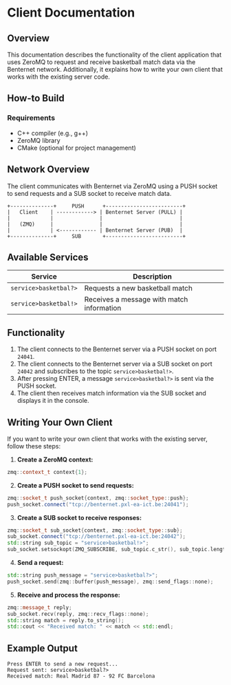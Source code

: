 # Client Documentation

## Overview
This documentation describes the functionality of the client application that uses ZeroMQ to request and receive basketball match data via the Benternet network. Additionally, it explains how to write your own client that works with the existing server code.

## How-to Build

### Requirements
- C++ compiler (e.g., g++)
- ZeroMQ library
- CMake (optional for project management)

## Network Overview

The client communicates with Benternet via ZeroMQ using a PUSH socket to send requests and a SUB socket to receive match data.

```
+--------------+     PUSH      +-------------------------+
|   Client    | ------------> | Benternet Server (PULL) |
|             |               |                         |
|   (ZMQ)     |               |                         |
|             | <------------ | Benternet Server (PUB)  |
+--------------+     SUB       +-------------------------+
```

## Available Services

| Service                        | Description                                   |
|--------------------------------|----------------------------------------------|
| `service>basketbal?>`          | Requests a new basketball match             |
| `service>basketbal!>`          | Receives a message with match information   |

## Functionality

1. The client connects to the Benternet server via a PUSH socket on port `24041`.
2. The client connects to the Benternet server via a SUB socket on port `24042` and subscribes to the topic `service>basketbal!>`.
3. After pressing ENTER, a message `service>basketbal?>` is sent via the PUSH socket.
4. The client then receives match information via the SUB socket and displays it in the console.

## Writing Your Own Client

If you want to write your own client that works with the existing server, follow these steps:

1. **Create a ZeroMQ context:**
```cpp
zmq::context_t context{1};
```
2. **Create a PUSH socket to send requests:**
```cpp
zmq::socket_t push_socket{context, zmq::socket_type::push};
push_socket.connect("tcp://benternet.pxl-ea-ict.be:24041");
```
3. **Create a SUB socket to receive responses:**
```cpp
zmq::socket_t sub_socket{context, zmq::socket_type::sub};
sub_socket.connect("tcp://benternet.pxl-ea-ict.be:24042");
std::string sub_topic = "service>basketbal!>";
sub_socket.setsockopt(ZMQ_SUBSCRIBE, sub_topic.c_str(), sub_topic.length());
```
4. **Send a request:**
```cpp
std::string push_message = "service>basketbal?>";
push_socket.send(zmq::buffer(push_message), zmq::send_flags::none);
```
5. **Receive and process the response:**
```cpp
zmq::message_t reply;
sub_socket.recv(reply, zmq::recv_flags::none);
std::string match = reply.to_string();
std::cout << "Received match: " << match << std::endl;
```

## Example Output
```
Press ENTER to send a new request...
Request sent: service>basketbal?>
Received match: Real Madrid 87 - 92 FC Barcelona
```

